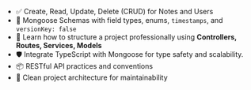 - ✅ Create, Read, Update, Delete (CRUD) for Notes and Users
- 📘 Mongoose Schemas with field types, enums, `timestamps`, and `versionKey: false`
- 🔐 Learn how to structure a project professionally using **Controllers, Routes, Services, Models**
- 🛡️ Integrate TypeScript with Mongoose for type safety and scalability.
- 📦 RESTful API practices and conventions
- 📂 Clean project architecture for maintainability